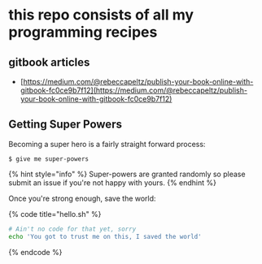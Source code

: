 # this repo consists of all my programming recipes

## gitbook articles

* [https://medium.com/@rebeccapeltz/publish-your-book-online-with-gitbook-fc0ce9b7f12](https://medium.com/@rebeccapeltz/publish-your-book-online-with-gitbook-fc0ce9b7f12)

## Getting Super Powers

Becoming a super hero is a fairly straight forward process:

```text
$ give me super-powers
```

{% hint style="info" %}
Super-powers are granted randomly so please submit an issue if you're not happy with yours.
{% endhint %}

Once you're strong enough, save the world:

{% code title="hello.sh" %}
```bash
# Ain't no code for that yet, sorry
echo 'You got to trust me on this, I saved the world'
```
{% endcode %}

